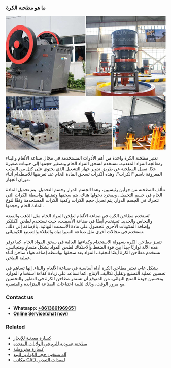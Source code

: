 <h3>ما هو مطحنة الكرة</h3><img src='1701853358.jpg' alt=''><p>تعتبر مطحنة الكرة واحدة من أهم الأدوات المستخدمة في مجال صناعة الألغام والبناء ومعالجة المواد المعدنية. تستخدم لسحق المواد الخام وتصغير حجمها إلى حبيبات صغيرة جدًا. تعمل المطحنة عن طريق تدوير جهاز التشغيل الذي يحتوي على كتل من الصلب المعروفة باسم "الكرات"، وهذه الكرات تسحق المادة الخام عند تعرضها للاصطدام أثناء دوران الجهاز.</p><p>تتألف المطحنة من جزأين رئيسيين، وهما الجسم الدوار وجسم التحميل. يتم تحميل المادة الخام في جسم التحميل، وبمجرد دخولها هناك، يتم سحقها وتفتيتها بواسطة الكرات التي تتحرك في الجسم الدوار. يتم تعديل حجم الكرات وكمية الكرات المستخدمة وفقًا لنوع المادة الخام وحجمها.</p><p>تُستخدم مطاحن الكرة في صناعة الألغام لطحن المواد الخام مثل الذهب والفضة والنحاس والحديد. تستخدم أيضًا في صناعة الأسمنت، حيث تستخدم لطحن الكلنكر وإضافة المكونات الأخرى للحصول على مادة الأسمنت النهائية. بالإضافة إلى ذلك، تستخدم في مجالات أخرى مثل صناعة السيراميك والطلاء والتصنيع الكيميائي.</p><p>تتميز مطاحن الكرة بسهولة الاستخدام وكفاءتها العالية في سحق المواد الخام. كما توفر هذه الآلة توازنًا جيدًا بين قوة الضغط والاحتكاك لطحن المواد بشكل متساوٍ ومتجانس. تستخدم مطاحن الكرة أيضًا لتجفيف المواد بعد سحقها بواسطة إضافة هواء ساخن أثناء عملية الطحن.</p><p>بشكل عام، تعتبر مطاحن الكرة أداة أساسية في صناعة الألغام والبناء. إنها تساهم في تحسين عملية التصنيع وتقليل تكاليف الإنتاج. كما تساعد على زيادة كفاءة استخدام الموارد وتحسين جودة المنتج النهائي. من المتوقع أن تستمر مطاحن الكرة في التطور والتحسين مع مرور الوقت، وذلك لتلبية احتياجات الصناعة المتزايدة والمتغيرة.</p><h3>Contact us</h3><ul><li><strong>Whatsapp:&nbsp;<a href="https://wa.me/8613661969651">+8613661969651</a></strong></li><li><a href="https://swt.shibang-china.com/?git&amp;zhl&amp;ما هو مطحنة الكرة"><strong>Online Service(chat now)</strong></a></li></ul><h3>Related</h3><ul><li><a href='كسارة معدنية للإيجار.md'>كسارة معدنية للإيجار</a></li><li><a href='مطحنة عمودية للبيع في الولايات المتحدة.md'>مطحنة عمودية للبيع في الولايات المتحدة</a></li><li><a href='كسارة مخروطية.md'>كسارة مخروطية</a></li><li><a href='آلة تسخين حجر الكوارتز للبيع.md'>آلة تسخين حجر الكوارتز للبيع</a></li><li><a href='مكاتب CAD لمعدات التعدين.md'>مكاتب CAD لمعدات التعدين</a></li></ul>